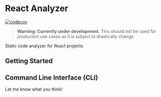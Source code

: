 # React Analyzer

[![codecov](https://codecov.io/gh/rautio/react-analyzer/branch/main/graph/badge.svg?token=DVC95OTN7M)](https://codecov.io/gh/rautio/react-analyzer)

> **Warning: Currently under development.** This should not be used for production use cases as it is subject to drastically change.

Static code analyzer for React projects.

## Getting Started

## Command Line Interface (CLI)

Let me know what you think!
